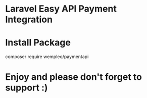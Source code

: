 # Laravel Easy API Payment Integration

# Install Package
composer require wempleo/paymentapi

# Enjoy and please don't forget to support :)

